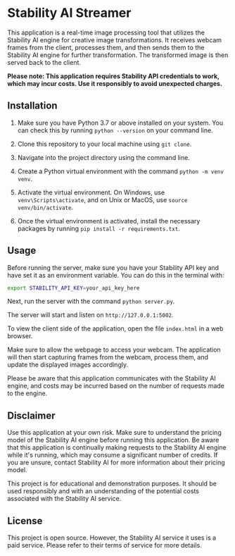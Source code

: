 # Stability AI Streamer

This application is a real-time image processing tool that utilizes the Stability AI engine for creative image transformations. It receives webcam frames from the client, processes them, and then sends them to the Stability AI engine for further transformation. The transformed image is then served back to the client. 

**Please note: This application requires Stability API credentials to work, which may incur costs. Use it responsibly to avoid unexpected charges.**

## Installation

1. Make sure you have Python 3.7 or above installed on your system. You can check this by running `python --version` on your command line.

2. Clone this repository to your local machine using `git clone`.

3. Navigate into the project directory using the command line.

4. Create a Python virtual environment with the command `python -m venv venv`.

5. Activate the virtual environment. On Windows, use `venv\Scripts\activate`, and on Unix or MacOS, use `source venv/bin/activate`.

6. Once the virtual environment is activated, install the necessary packages by running `pip install -r requirements.txt`.

## Usage

Before running the server, make sure you have your Stability API key and have set it as an environment variable. You can do this in the terminal with:

```bash
export STABILITY_API_KEY=your_api_key_here
```

Next, run the server with the command `python server.py`.

The server will start and listen on `http://127.0.0.1:5002`.

To view the client side of the application, open the file `index.html` in a web browser.

Make sure to allow the webpage to access your webcam. The application will then start capturing frames from the webcam, process them, and update the displayed images accordingly.

Please be aware that this application communicates with the Stability AI engine, and costs may be incurred based on the number of requests made to the engine.

## Disclaimer

Use this application at your own risk. Make sure to understand the pricing model of the Stability AI engine before running this application. Be aware that this application is continually making requests to the Stability AI engine while it's running, which may consume a significant number of credits. If you are unsure, contact Stability AI for more information about their pricing model.

This project is for educational and demonstration purposes. It should be used responsibly and with an understanding of the potential costs associated with the Stability AI service.

## License

This project is open source. However, the Stability AI service it uses is a paid service. Please refer to their terms of service for more details.
